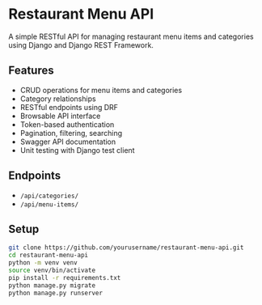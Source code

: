 # Restaurant Menu API

A simple RESTful API for managing restaurant menu items and categories using Django and Django REST Framework.

## Features
- CRUD operations for menu items and categories
- Category relationships
- RESTful endpoints using DRF
- Browsable API interface
- Token-based authentication
- Pagination, filtering, searching
- Swagger API documentation
- Unit testing with Django test client

## Endpoints
- `/api/categories/`
- `/api/menu-items/`

## Setup

```bash
git clone https://github.com/yourusername/restaurant-menu-api.git
cd restaurant-menu-api
python -m venv venv
source venv/bin/activate
pip install -r requirements.txt
python manage.py migrate
python manage.py runserver
